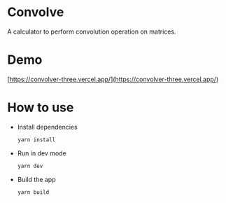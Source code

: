 # Convolve

A calculator to perform convolution operation on matrices.

# Demo

[https://convolver-three.vercel.app/](https://convolver-three.vercel.app/)

# How to use

- Install dependencies

  ```sh
  yarn install
  ```

- Run in dev mode

  ```sh
  yarn dev
  ```

- Build the app

  ```sh
  yarn build
  ```
